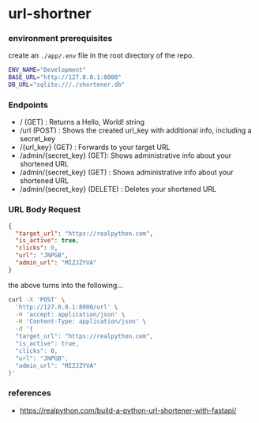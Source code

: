 # url-shortner

### environment prerequisites

create an `./app/.env` file in the root directory of the repo.

```bash
ENV_NAME="Development"
BASE_URL="http://127.0.0.1:8000"
DB_URL="sqlite:///./shortener.db"
```

### Endpoints

- / (GET) : Returns a Hello, World! string
- /url (POST) : Shows the created url_key with additional info, including a secret_key
- /{url_key} (GET) : Forwards to your target URL
- /admin/{secret_key} (GET): Shows administrative info about your shortened URL
- /admin/{secret_key} (GET) : Shows administrative info about your shortened URL
- /admin/{secret_key} (DELETE) : Deletes your shortened URL



### URL Body Request

```json
{
  "target_url": "https://realpython.com",
  "is_active": true,
  "clicks": 0,
  "url": "JNPGB",
  "admin_url": "MIZJZYVA"
}
```

the above turns into the following...

```bash
curl -X 'POST' \
  'http://127.0.0.1:8000/url' \
  -H 'accept: application/json' \
  -H 'Content-Type: application/json' \
  -d '{
  "target_url": "https://realpython.com",
  "is_active": true,
  "clicks": 0,
  "url": "JNPGB",
  "admin_url": "MIZJZYVA"
}'
```

### references

- https://realpython.com/build-a-python-url-shortener-with-fastapi/
